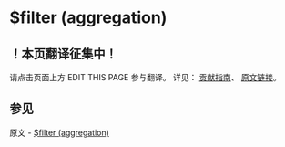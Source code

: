 # $filter (aggregation)

## ！本页翻译征集中！

请点击页面上方 EDIT THIS PAGE 参与翻译。
详见：
[贡献指南]( https://github.com/JinMuInfo/MongoDB-Manual-zh/blob/master/CONTRIBUTING.md )、
[原文链接](  https://docs.mongodb.com/manual/reference/operator/aggregation/filter/  )。

## 参见

原文 - [$filter (aggregation)]( https://docs.mongodb.com/manual/reference/operator/aggregation/filter/ )

